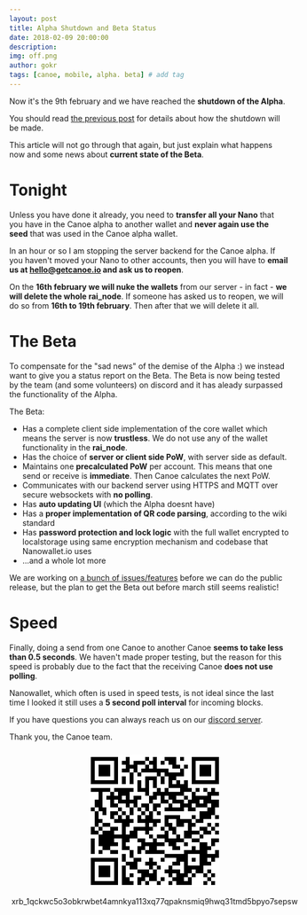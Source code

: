 ```yaml
---
layout: post
title: Alpha Shutdown and Beta Status
date: 2018-02-09 20:00:00
description: 
img: off.png  
author: gokr
tags: [canoe, mobile, alpha. beta] # add tag
---
```


Now it's the 9th february and we have reached the **shutdown of the Alpha**.

You should read [the previous post](https://getcanoe.io/2018/02/02/alpha-pending-shutdown.html) for details about how the shutdown will be made.

This article will not go through that again, but just explain what happens now and some news about **current state of the Beta**.
<!--more-->

# Tonight
Unless you have done it already, you need to **transfer all your Nano** that you have in the Canoe alpha to another wallet and **never again use the seed** that was used in the Canoe alpha wallet.

In an hour or so I am stopping the server backend for the Canoe alpha. If you haven't moved your Nano to other accounts, then you will have to **email us at hello@getcanoe.io and ask us to reopen**.

On the **16th february we will nuke the wallets** from our server - in fact - **we will delete the whole rai_node**. If someone has asked us to reopen, we will do so from **16th to 19th february**. Then after that we will delete it all.

# The Beta
To compensate for the "sad news" of the demise of the Alpha :) we instead want to give you a status report on the Beta. The Beta is now being tested by the team (and some volunteers) on discord and it has aleady surpassed the functionality of the Alpha.

The Beta:

* Has a complete client side implementation of the core wallet which means the server is now **trustless**. We do not use any of the wallet functionality in the **rai\_node**.
* Has the choice of **server or client side PoW**, with server side as default.
* Maintains one **precalculated PoW** per account. This means that one send or receive is **immediate**. Then Canoe calculates the next PoW.
* Communicates with our backend server using HTTPS and MQTT over secure websockets with **no polling**.
* Has **auto updating UI** (which the Alpha doesnt have)
* Has a **proper implementation of QR code parsing**, according to the wiki standard
* Has **password protection and lock logic** with the full wallet encrypted to localstorage using same encryption mechanism and codebase that Nanowallet.io uses
* ...and a whole lot more

We are working on [a bunch of issues/features](https://github.com/getcanoe/canoe/milestone/2) before we can do the public release, but the plan to get the Beta out before march still seems realistic!

# Speed
Finally, doing a send from one Canoe to another Canoe **seems to take less than 0.5 seconds**. We haven't made proper testing, but the reason for this speed is probably due to the fact that the receiving Canoe **does not use polling**.

Nanowallet, which often is used in speed tests, is not ideal since the last time I looked it still uses a **5 second poll interval** for incoming blocks.

If you have questions you can always reach us on our [discord server](https://discord.gg/ecVcJM3).

Thank you, the Canoe team.

<div style="margin: auto; width: 100%; padding: 10px">
<img src="/assets/img/donate.png" style="display: block;margin-left: auto;margin-right: auto;"/><br>
<div style="display:flex;align-items:center;justify-content:center;">
<bold>xrb_1qckwc5o3obkrwbet4amnkya113xq77qpaknsmiq9hwq31tmd5bpyo7sepsw</bold>
</div>
</div>
